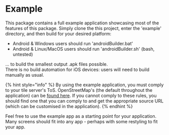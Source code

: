 # Example

This package contains a full example application showcasing most of the features of this package. Simply clone the this project, enter the 'example' directory, and then build for your desired platform:

* Android & Windows users should run 'androidBuilder.bat'
* Android & Linux/MacOS users should run 'androidBuilder.sh' (bash, untested)

... to build the smallest output .apk files possible.\
There is no build automation for iOS devices: users will need to build manually as usual.

{% hint style="info" %}
By using the example application, you must comply to your tile server's ToS. OpenStreetMap's (the default throughout the application) can be [found here](https://operations.osmfoundation.org/policies/tiles). If you cannot comply to these rules, you should find one that you can comply to and get the appropriate source URL (which can be customised in the application).
{% endhint %}

Feel free to use the example app as a starting point for your application. Many screens should fit into any app - perhaps with some restyling to fit your app.
